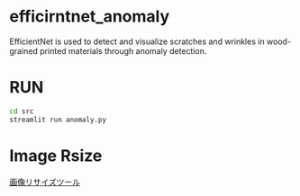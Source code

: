 # efficirntnet_anomaly
EfficientNet is used to detect and visualize scratches and wrinkles in wood-grained printed materials through anomaly detection.

# RUN

```bash
cd src
streamlit run anomaly.py
```

# Image Rsize
[画像リサイズツール](https://saruwakakun.com/tools/image-resize/)